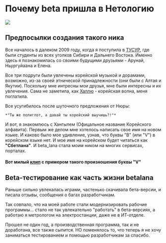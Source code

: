 # **Почему beta пришла в Нетологию**
![](https://sun9-15.userapi.com/impg/a6iixAyZRm2JZ3tbomM7qxVpREmnckZGmXKhFg/KENn6Mfebv0.jpg?size=798x314&quality=95&sign=6ce3b4c408271bb7a5cc26cfaf480ebc&type=album)

## Предпосылки создания такого ника

Все началось в далеком 2009 году, когда я поступила в [ТУСУР](https://tusur.ru/ru), где были студенты из всех уголков Сибири и Дальнего Востока. Именно здесь я познакомилась со своими будущими друзьями - Арунай, Ньургуйаана и Елена. 

Все три подруги были увлечены корейской музыкой и дорамами, возможно, из-за своей этнической принадлежности (они были с Алтая и Якутии). Поскольку мне интресны мои друзья, мне были интересны и их увлечения. 
Сама не заметила, как [Халлю](https://en.wikipedia.org/wiki/Korean_Wave) - корейская волна, меня поглатила.

Все усугибилось после шуточного предложения от Нюры:

    *"Ты же полиглот, а давай ты корейский выучишь?!"*

И вот, я знакомлюсь с Хангылем (Офицальное название Корейского алфавита).
  Первым же делом мне хотелось написать свое имя на новом языке. И каково было мое удивление, узнав, что буквы "В" (или "V") в корейском языке нет. И мое имя на корейском будет читаться как **"Сбетлана"**. И beta_lana стала моим ником на многих сервисах, порталах.

#### Вот милый [клип](https://www.youtube.com/watch?v=k6msd9uh8nA) c примером такого произношения буквы "V" 

## Beta-тестирование как часть жизни betalana
Раньше сильно увлекалась играми, частенько скачивала бета-версии, и писала отзывы, сообщения о багах разработчикам.

Так совпало, что на моей работе стали модернизировать рабочие программы... стало не так увлекательно "работать" в бета-версиях, а работаю я метрологом на электростанции, даже не в ИТ-отделе. 

Прошел не один год, а производственная программа, так и не доработана, все также сыпится. НО поменялось то, что теперь я не хочу заниматься тестированием и помощью разработчикам за спасибо. 
